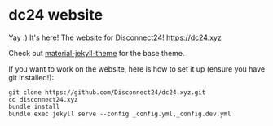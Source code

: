 # dc24 website
Yay :) It's here! The website for Disconnect24!
https://dc24.xyz

Check out [material-jekyll-theme](https://github.com/alexcarpenter/material-jekyll-theme) for the base theme.

If you want to work on the website, here is how to set it up (ensure you have git installed!):
```
git clone https://github.com/Disconnect24/dc24.xyz.git
cd disconnect24.xyz
bundle install
bundle exec jekyll serve --config _config.yml,_config.dev.yml
``` 
